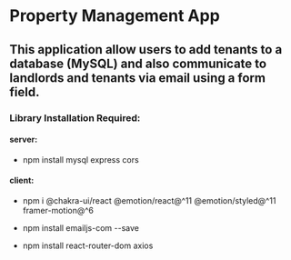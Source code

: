 # Property Management App

## This application allow users to add tenants to a database (MySQL) and also communicate to landlords and tenants via email using a form field.

### Library Installation Required:
#### server:
- npm install mysql express cors 

#### client:
- npm i @chakra-ui/react @emotion/react@^11 @emotion/styled@^11 framer-motion@^6

- npm install emailjs-com --save

- npm install react-router-dom axios
